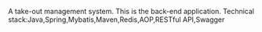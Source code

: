 A take-out management system.
This is the back-end application.
Technical stack:Java,Spring,Mybatis,Maven,Redis,AOP,RESTful API,Swagger
